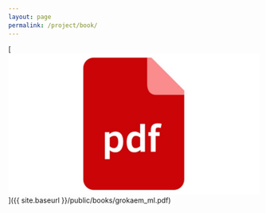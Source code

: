 ```yaml
---
layout: page
permalink: /project/book/
---
```



[![Скачать PDF](/public/pdf.jpg)]({{ site.baseurl }}/public/books/grokaem_ml.pdf)


